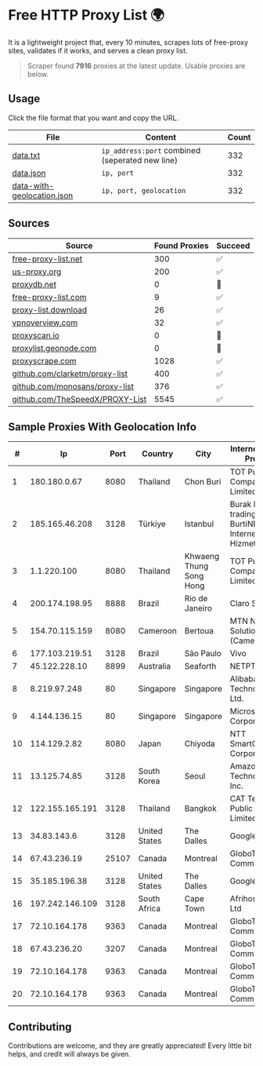 
# Free HTTP Proxy List 🌍

It is a lightweight project that, every 10 minutes, scrapes lots of free-proxy sites, validates if it works, and serves a clean proxy list.


> Scraper found **7916** proxies at the latest update. Usable proxies are below.

## Usage

Click the file format that you want and copy the URL.


|File|Content|Count|
|----|-------|-----|
|[data.txt](https://raw.githubusercontent.com/themiralay/Proxy-List-World/master/data.txt)|`ip_address:port` combined (seperated new line)|332|
|[data.json](https://raw.githubusercontent.com/themiralay/Proxy-List-World/master/data.json)|`ip, port`|332|
|[data-with-geolocation.json](https://raw.githubusercontent.com/themiralay/Proxy-List-World/master/data-with-geolocation.json)|`ip, port, geolocation`|332|

## Sources

|Source|Found Proxies|Succeed|
|------|-------------|-------|
|[free-proxy-list.net](https://free-proxy-list.net)|300|✅|
|[us-proxy.org](https://www.us-proxy.org)|200|✅|
|[proxydb.net](http://proxydb.net)|0|🚫|
|[free-proxy-list.com](https://free-proxy-list.com/?page=&port=&type%5B%5D=http&type%5B%5D=https&up_time=0&search=Search)|9|✅|
|[proxy-list.download](https://www.proxy-list.download/HTTP)|26|✅|
|[vpnoverview.com](https://vpnoverview.com/privacy/anonymous-browsing/free-proxy-servers)|32|✅|
|[proxyscan.io](https://www.proxyscan.io)|0|🚫|
|[proxylist.geonode.com](https://proxylist.geonode.com/api/proxy-list?limit=300&page=1&sort_by=lastChecked&sort_type=desc&protocols=http,https)|0|🚫|
|[proxyscrape.com](https://api.proxyscrape.com/v2/?request=displayproxies&protocol=http&timeout=10000&country=all&ssl=all&anonymity=all)|1028|✅|
|[github.com/clarketm/proxy-list](https://raw.githubusercontent.com/clarketm/proxy-list/master/proxy-list-raw.txt)|400|✅|
|[github.com/monosans/proxy-list](https://raw.githubusercontent.com/monosans/proxy-list/main/proxies/http.txt)|376|✅|
|[github.com/TheSpeedX/PROXY-List](https://raw.githubusercontent.com/TheSpeedX/PROXY-List/master/http.txt)|5545|✅|


## Sample Proxies With Geolocation Info

|#|Ip|Port|Country|City|Internet Service Provider|
|-|--|----|-------|----|-------------------------|
|1|180.180.0.67|8080|Thailand|Chon Buri|TOT Public Company Limited|
|2|185.165.46.208|3128|Türkiye|Istanbul|Burak Buylu trading as BurtiNET Internet Hizmetleri|
|3|1.1.220.100|8080|Thailand|Khwaeng Thung Song Hong|TOT Public Company Limited|
|4|200.174.198.95|8888|Brazil|Rio de Janeiro|Claro S.A|
|5|154.70.115.159|8080|Cameroon|Bertoua|MTN Network Solutions (Cameroon)|
|6|177.103.219.51|3128|Brazil|São Paulo|Vivo|
|7|45.122.228.10|8899|Australia|Seaforth|NETPTYLTD|
|8|8.219.97.248|80|Singapore|Singapore|Alibaba (US) Technology Co., Ltd.|
|9|4.144.136.15|80|Singapore|Singapore|Microsoft Corporation|
|10|114.129.2.82|8080|Japan|Chiyoda|NTT SmartConnect Corporation|
|11|13.125.74.85|3128|South Korea|Seoul|Amazon Technologies Inc.|
|12|122.155.165.191|3128|Thailand|Bangkok|CAT Telecom Public Company Limited|
|13|34.83.143.6|3128|United States|The Dalles|Google LLC|
|14|67.43.236.19|25107|Canada|Montreal|GloboTech Communications|
|15|35.185.196.38|3128|United States|The Dalles|Google LLC|
|16|197.242.146.109|3128|South Africa|Cape Town|Afrihost (Pty) Ltd|
|17|72.10.164.178|9363|Canada|Montreal|GloboTech Communications|
|18|67.43.236.20|3207|Canada|Montreal|GloboTech Communications|
|19|72.10.164.178|9363|Canada|Montreal|GloboTech Communications|
|20|72.10.164.178|9363|Canada|Montreal|GloboTech Communications|



## Contributing

Contributions are welcome, and they are greatly appreciated! Every
little bit helps, and credit will always be given.

